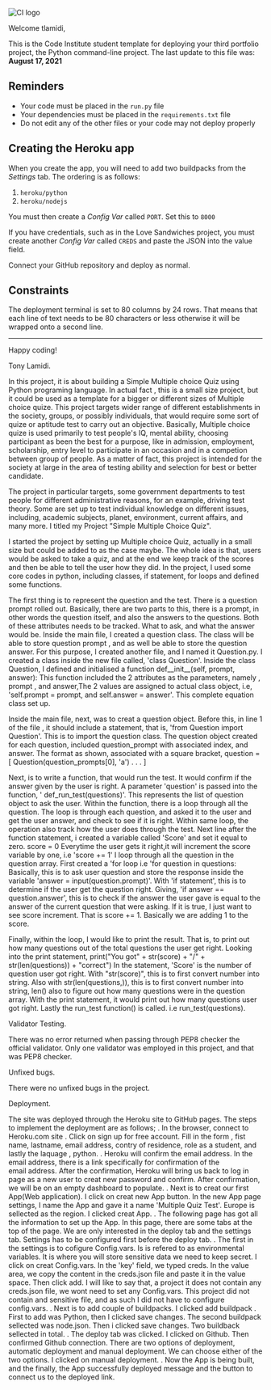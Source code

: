 ![CI logo](https://codeinstitute.s3.amazonaws.com/fullstack/ci_logo_small.png)

Welcome tlamidi,

This is the Code Institute student template for deploying your third portfolio project, the Python command-line project. The last update to this file was: **August 17, 2021**

## Reminders

* Your code must be placed in the `run.py` file
* Your dependencies must be placed in the `requirements.txt` file
* Do not edit any of the other files or your code may not deploy properly

## Creating the Heroku app

When you create the app, you will need to add two buildpacks from the _Settings_ tab. The ordering is as follows:

1. `heroku/python`
2. `heroku/nodejs`

You must then create a _Config Var_ called `PORT`. Set this to `8000`

If you have credentials, such as in the Love Sandwiches project, you must create another _Config Var_ called `CREDS` and paste the JSON into the value field.

Connect your GitHub repository and deploy as normal.

## Constraints

The deployment terminal is set to 80 columns by 24 rows. That means that each line of text needs to be 80 characters or less otherwise it will be wrapped onto a second line.

-----
Happy coding!


Tony Lamidi.

In this project, it is about building a Simple Multiple choice Quiz using Python programing language. In actual fact , this is a small size project, but it could be used as a template for a bigger or different sizes of Multiple choice quize. This project targets wider range of different establishments in the society, groups, or possibly individuals, that would require some sort of quize or aptitude test to carry out an objective. Basically, Multiple choice quize is used primarily to test people's IQ, mental ability, choosing participant as been the best for a purpose, like in admission, employment, scholarship, entry level to participate in an occasion and in a competion between group of people.  As a matter of fact, this project is intended for the society at large in the area of testing ability and selection for best or better candidate. 

The project in particular targets, some government departments to test people for different administrative reasons, for an example, driving test theory. Some are set up to test individual knowledge on different issues, including, academic subjects, planet, environment, current affairs, and many more. I titled my Project "Simple Multiple Choice Quiz". 

I started the project by setting up Multiple choice Quiz, actually in a small size but could be added to as the case maybe. The whole idea is that, users would be asked to take a quiz, and at the end we keep track of the scores and then be able to tell the user how they did. In the project, I used some core codes in python, including classes, if statement, for loops and defined some functions.

The first thing is to represent the question and the test. There is a question prompt rolled out. Basically, there are two parts to this, there is a prompt, in other words the question itself, and also the answers to the questions. Both of these attributes needs to be tracked. What to ask, and what the answer would be. Inside the main file, I created a question class. The class will be able to store question prompt , and as well be able to store the question answer. For this purpose, I created another file, and I named it Question.py. I created a class inside the new file called, 'class Question'. Inside the class Question, I defined and initialised a function def__init__(self, prompt, answer): This function included the 2 attributes as the parameters, namely , prompt , and answer,The 2 values are assigned to actual class object, i.e,
'self.prompt = prompt, and self.answer = answer'. This complete equation class set up.

Inside the main file, next, was to creat a question object. Before this, in line 1 of the file , it should include a statement, that is, 'from Question import Question'. This is to import the question class. The question object created for each question, included  question_prompt with associated index, and answer. The format as shown, associated with a square bracket,
question = [
    Question(question_prompts[0], 'a')
    . . .
]

Next, is to write a function, that would run the test. It would confirm if the answer given by the user is right.
A parameter 'question' is passed into the function, ' def_run_test(questions)'. This represents the list of question object to ask the user. Within the function, there is a loop through all the question. The loop is through each question, and asked it to the user and get the user answer, and check to see if it is right. Within same loop, the operation also track how the user does through the test. Next line after the function statement, i created a variable called 'Score' and set it equal to zero. 
score = 0
Everytime the user gets it right,it will increment the score variable by one, i.e  'score += 1'
I loop through all the question in the question array. First created a 'for loop i.e 'for question in questions:
Basically, this is to ask user question and store the response inside the variable 'answer = input(question.prompt)'.
With 'if statement', this is to determine if the user get the question right. Giving, 'if answer == question.answer', this is to check if the answer the user gave is equal to the answer of the current question that were asking. If it is true, I just want to see score increment. That is score += 1. Basically we are adding 1 to the score.

Finally, within the loop, I would like to print the result. That is, to print out how many questions out of the total questions the user get right. Looking into the print statement,
        print("You got" + str(score) + "/" + str(len(questions)) + "correct") 
In the statement, 'Score' is the number of question user got right. With "str(score)", this is to first convert number into string. Also with str(len(questions,)), this is to first convert number into string, len() also to figure out how many questions were in the question array.
With the print statement, it would print out how many questions user got right.
Lastly the run_test function() is called. i.e
                run_test(questions).

Validator Testing.

There was no error returned when passing through PEP8 checker the official validator.
Only one validator was employed in this project, and that was PEP8 checker.


Unfixed bugs.

There were no unfixed bugs in the project.


Deployment.

The site was deployed through the Heroku site to GitHub pages.
The steps to implement the deployment are as follows;
. In the browser, connect to Heroku.com site 
. Click on sign up for free account. Fill in the form , fist name, lastname, email address, contry of residence, role as a 
  student, and lastly the laquage , python.
. Heroku will confirm the email address. In the email address, there is a link specifically for confirmation of the    
  email address. After the confirmation, Heroku will bring us back to log in page as a new user to creat new password and confirm. After confirmation, we will be on an empty dashboard to populate.
. Next is to creat our first App(Web application). I click on creat new App button. In the new App page settings,
  I name the App and gave it a name 'Multiple Quiz Test'. Europe is sellected as the region. I clicked creat App.
. The following page has got all the information to set up the App. In this page, there are some tabs at the top of the 
  page. We are only interested in the deploy tab and the settings tab. Settings has to be configured first before the 
  deploy tab.
. The first in the settings is to cofigure Config.vars. Is is refered to as environmental variables. It is where you will 
  store sensitive data we need to keep secret.
  I click on creat Config.vars. In the 'key' field, we typed creds. In the value area, we copy the content in the creds.json file and paste it in the value space. Then click add.
  I will like to say that, a project it does not contain any creds.json file, we wont need to set any Config.vars.
  This project did not contain and sensitive file, and as such I did not have to configure config.vars.
. Next is to add couple of buildpacks. I clicked add buildpack . First to add was Python, then I clicked save changes.
  The second buildpack sellected was node.json. Then i clicked save changes. Two buildback sellected in total. 
. The deploy tab was clicked. 
  I clicked on Github. Then confirmed Github connection. There are two options of deployment, automatic deployment and manual deployment. We can choose either of the two options. I clicked on manual deployment.
. Now the App is being built, and the finally, the App successfully deployed message and the button to connect us to 
  the deployed link.
